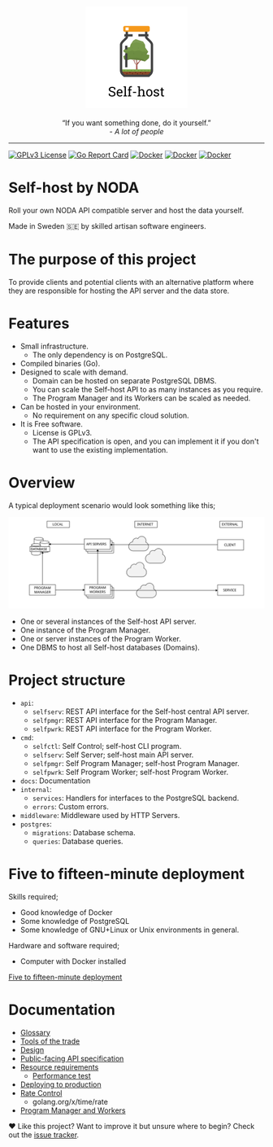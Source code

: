 <p align="center">
    <img src="https://raw.githubusercontent.com/self-host/self-host/main/docs/assets/logo.svg" width="200" height="200">
    <br>
    <br>
    <quote>&ldquo;If you want something done, do it yourself.&rdquo;</quote>
    <br>
    <i>- A lot of people</i>
</p>

---

[![GPLv3 License](https://img.shields.io/badge/license-GPLv3-blue)](https://github.com/self-host/self-host/blob/master/LICENSE)
[![Go Report Card](https://goreportcard.com/badge/github.com/self-host/self-host)](https://goreportcard.com/report/github.com/self-host/self-host)
[![Docker](https://img.shields.io/docker/cloud/build/selfhoster/selfserv?label=selfserv&style=flat)](https://hub.docker.com/r/selfhoster/selfserv/builds)
[![Docker](https://img.shields.io/docker/cloud/build/selfhoster/selfpmgr?label=selfpmgr&style=flat)](https://hub.docker.com/r/selfhoster/selfpmgr/builds)
[![Docker](https://img.shields.io/docker/cloud/build/selfhoster/selfpwrk?label=selfpwrk&style=flat)](https://hub.docker.com/r/selfhoster/selfpwrk/builds)

# Self-host by NODA

Roll your own NODA API compatible server and host the data yourself.

Made in Sweden :sweden: by skilled artisan software engineers.


# The purpose of this project

To provide clients and potential clients with an alternative platform where they are responsible for hosting the API server and the data store.


# Features

- Small infrastructure.
    + The only dependency is on PostgreSQL.
- Compiled binaries (Go).
- Designed to scale with demand.
    + Domain can be hosted on separate PostgreSQL DBMS.
    + You can scale the Self-host API to as many instances as you require.
    + The Program Manager and its Workers can be scaled as needed.
- Can be hosted in your environment.
    + No requirement on any specific cloud solution.
- It is Free software.
    + License is GPLv3.
    + The API specification is open, and you can implement it if you don't want to use the existing implementation.

# Overview

A typical deployment scenario would look something like this;

![Overview][fig1]

- One or several instances of the Self-host API server.
- One instance of the Program Manager.
- One or server instances of the Program Worker.
- One DBMS to host all Self-host databases (Domains).


# Project structure

- `api`:
    + `selfserv`: REST API interface for the Self-host central API server.
    + `selfpmgr`: REST API interface for the Program Manager.
    + `selfpwrk`: REST API interface for the Program Worker.
- `cmd`:
    + `selfctl`: Self Control; self-host CLI program.
    + `selfserv`: Self Server; self-host main API server.
    + `selfpmgr`: Self Program Manager; self-host Program Manager.
    + `selfpwrk`: Self Program Worker; self-host Program Worker.
- `docs`: Documentation
- `internal`:
    + `services`: Handlers for interfaces to the PostgreSQL backend.
    + `errors`: Custom errors.
- `middleware`: Middleware used by HTTP Servers.
- `postgres`:
    + `migrations`: Database schema.
    + `queries`: Database queries.


# Five to fifteen-minute deployment

Skills required;

- Good knowledge of Docker
- Some knowledge of PostgreSQL
- Some knowledge of GNU+Linux or Unix environments in general.

Hardware and software required;

- Computer with Docker installed

[Five to fifteen-minute deployment](docs/test_deployment.md)


# Documentation

- [Glossary](docs/glossary.md)
- [Tools of the trade](docs/tools_of_the_trade.md)
- [Design](docs/design.md)
- [Public-facing API specification](https://petstore.swagger.io/?url=https://raw.githubusercontent.com/self-host/self-host/main/api/selfserv/rest/openapiv3.yaml)
- [Resource requirements](docs/resource_requirements.md)
    + [Performance test](docs/performance_test.md)
- [Deploying to production](docs/production_deployment.md)
- [Rate Control](docs/rate_control.md)
    + golang.org/x/time/rate
- [Program Manager and Workers](docs/program_manager_worker.md)


:hearts: Like this project? Want to improve it but unsure where to begin? Check out the [issue tracker](https://github.com/self-host/self-host/issues).


[fig1]: https://raw.githubusercontent.com/self-host/self-host/main/docs/assets/overview.svg "Overview"
